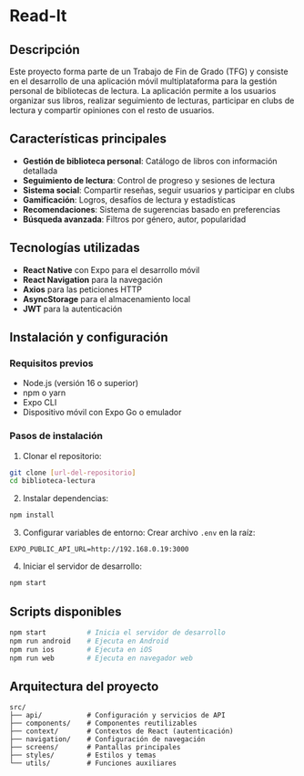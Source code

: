 # Read-It

## Descripción

Este proyecto forma parte de un Trabajo de Fin de Grado (TFG) y consiste en el desarrollo de una aplicación móvil multiplataforma para la gestión personal de bibliotecas de lectura. La aplicación permite a los usuarios organizar sus libros, realizar seguimiento de lecturas, participar en clubs de lectura y compartir opiniones con el resto de usuarios.

## Características principales

- **Gestión de biblioteca personal**: Catálogo de libros con información detallada
- **Seguimiento de lectura**: Control de progreso y sesiones de lectura
- **Sistema social**: Compartir reseñas, seguir usuarios y participar en clubs
- **Gamificación**: Logros, desafíos de lectura y estadísticas
- **Recomendaciones**: Sistema de sugerencias basado en preferencias
- **Búsqueda avanzada**: Filtros por género, autor, popularidad

## Tecnologías utilizadas

- **React Native** con Expo para el desarrollo móvil
- **React Navigation** para la navegación
- **Axios** para las peticiones HTTP
- **AsyncStorage** para el almacenamiento local
- **JWT** para la autenticación

## Instalación y configuración

### Requisitos previos

- Node.js (versión 16 o superior)
- npm o yarn
- Expo CLI
- Dispositivo móvil con Expo Go o emulador

### Pasos de instalación

1. Clonar el repositorio:

```bash
git clone [url-del-repositorio]
cd biblioteca-lectura
```

2. Instalar dependencias:

```bash
npm install
```

3. Configurar variables de entorno:
   Crear archivo `.env` en la raíz:

```
EXPO_PUBLIC_API_URL=http://192.168.0.19:3000
```

4. Iniciar el servidor de desarrollo:

```bash
npm start
```

## Scripts disponibles

```bash
npm start          # Inicia el servidor de desarrollo
npm run android    # Ejecuta en Android
npm run ios        # Ejecuta en iOS
npm run web        # Ejecuta en navegador web
```

## Arquitectura del proyecto

```
src/
├── api/           # Configuración y servicios de API
├── components/    # Componentes reutilizables
├── context/       # Contextos de React (autenticación)
├── navigation/    # Configuración de navegación
├── screens/       # Pantallas principales
├── styles/        # Estilos y temas
└── utils/         # Funciones auxiliares
```
